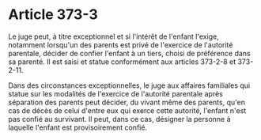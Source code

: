 # Article 373-3

Le juge peut, à titre exceptionnel et si l'intérêt de l'enfant l'exige, notamment lorsqu'un des parents est privé de l'exercice de l'autorité parentale, décider de confier l'enfant à un tiers, choisi de préférence dans sa parenté. Il est saisi et statue conformément aux articles 373-2-8 et 373-2-11.

Dans des circonstances exceptionnelles, le juge aux affaires familiales qui statue sur les modalités de l'exercice de l'autorité parentale après séparation des parents peut décider, du vivant même des parents, qu'en cas de décès de celui d'entre eux qui exerce cette autorité, l'enfant n'est pas confié au survivant. Il peut, dans ce cas, désigner la personne à laquelle l'enfant est provisoirement confié.
